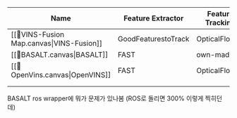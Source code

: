 
| Name                                      | Feature Extractor   | Feature Tracking | Backend         | CPU  |
| ----------------------------------------- | ------------------- | ---------------- | --------------- | ---- |
| [[🧩VINS-Fusion Map.canvas\|VINS-Fusion]] | GoodFeaturestoTrack | OpticalFlowLK    | Optimization    | 270% |
| [[👑BASALT.canvas\|BASALT]]               | FAST                | own-made         | Optimization    | 70%  |
| [[🧩OpenVins.canvas\|OpenVINS]]           | FAST                | OpticalFlowLK    | Error-state EKF | 37%  |
|                                           |                     |                  |                 |      |
|                                           |                     |                  |                 |      |
BASALT ros wrapper에 뭐가 문제가 있나봄 (ROS로 돌리면 300% 이렇게 찍히던데)